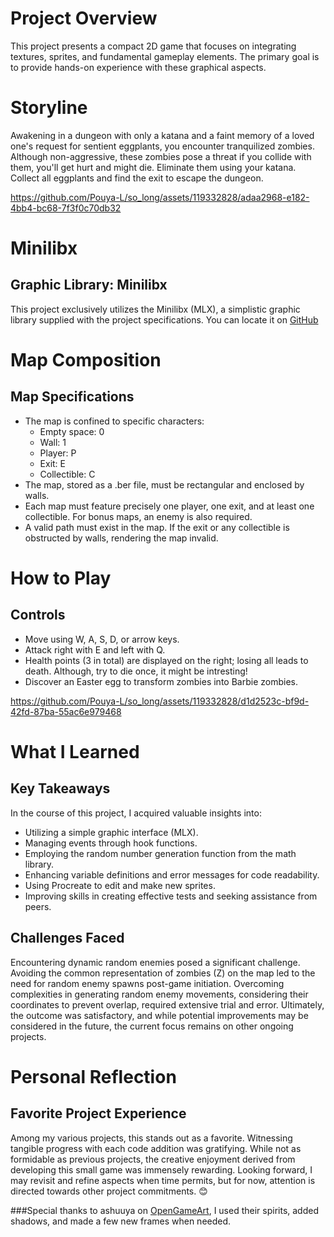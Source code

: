 # Project Overview
This project presents a compact 2D game that focuses on integrating textures, sprites, and fundamental gameplay elements. The primary goal is to provide hands-on experience with these graphical aspects.

# Storyline
Awakening in a dungeon with only a katana and a faint memory of a loved one's request for sentient eggplants, you encounter tranquilized zombies. Although non-aggressive, these zombies pose a threat if you collide with them, you'll get hurt and might die. Eliminate them using your katana. Collect all eggplants and find the exit to escape the dungeon.

https://github.com/Pouya-L/so_long/assets/119332828/adaa2968-e182-4bb4-bc68-7f3f0c70db32

# Minilibx
## Graphic Library: Minilibx
This project exclusively utilizes the Minilibx (MLX), a simplistic graphic library supplied with the project specifications. You can locate it on [GitHub](https://github.com/42Paris/minilibx-linux) 

# Map Composition
## Map Specifications
- The map is confined to specific characters:
  - Empty space: 0
  - Wall: 1
  - Player: P
  - Exit: E
  - Collectible: C
- The map, stored as a .ber file, must be rectangular and enclosed by walls.
- Each map must feature precisely one player, one exit, and at least one collectible. For bonus maps, an enemy is also required.
- A valid path must exist in the map. If the exit or any collectible is obstructed by walls, rendering the map invalid.

# How to Play
## Controls
- Move using W, A, S, D, or arrow keys.
- Attack right with E and left with Q.
- Health points (3 in total) are displayed on the right; losing all leads to death. Although, try to die once, it might be intresting!
- Discover an Easter egg to transform zombies into Barbie zombies.

https://github.com/Pouya-L/so_long/assets/119332828/d1d2523c-bf9d-42fd-87ba-55ac6e979468

# What I Learned
## Key Takeaways
In the course of this project, I acquired valuable insights into:
- Utilizing a simple graphic interface (MLX).
- Managing events through hook functions.
- Employing the random number generation function from the math library.
- Enhancing variable definitions and error messages for code readability.
- Using Procreate to edit and make new sprites.
- Improving skills in creating effective tests and seeking assistance from peers.

## Challenges Faced
Encountering dynamic random enemies posed a significant challenge. Avoiding the common representation of zombies (Z) on the map led to the need for random enemy spawns post-game initiation. Overcoming complexities in generating random enemy movements, considering their coordinates to prevent overlap, required extensive trial and error. Ultimately, the outcome was satisfactory, and while potential improvements may be considered in the future, the current focus remains on other ongoing projects.

# Personal Reflection
## Favorite Project Experience
Among my various projects, this stands out as a favorite. Witnessing tangible progress with each code addition was gratifying. While not as formidable as previous projects, the creative enjoyment derived from developing this small game was immensely rewarding. Looking forward, I may revisit and refine aspects when time permits, but for now, attention is directed towards other project commitments. 😊

###Special thanks to ashuuya on [OpenGameArt](https://opengameart.org/users/ashuuya), I used their spirits, added shadows, and made a few new frames when needed.
